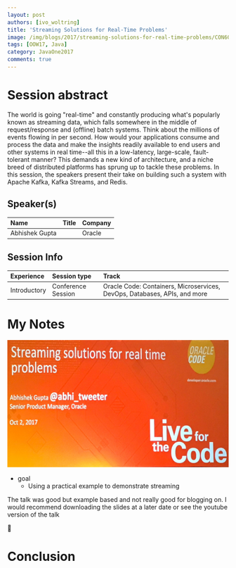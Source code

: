 ```yaml
---
layout: post
authors: [ivo_woltring]
title: 'Streaming Solutions for Real-Time Problems'
image: /img/blogs/2017/streaming-solutions-for-real-time-problems/CON6059__streaming-solutions-for-real-time-problems.jpg
tags: [OOW17, Java]
category: JavaOne2017
comments: true
---
```



# Session abstract

The world is going "real-time" and constantly producing what's popularly known as streaming data, which falls somewhere in the middle of request/response and (offline) batch systems. Think about the millions of events flowing in per second. How would your applications consume and process the data and make the insights readily available to end users and other systems in real time--all this in a low-latency, large-scale, fault-tolerant manner? This demands a new kind of architecture, and a niche breed of distributed platforms has sprung up to tackle these problems. In this session, the speakers present their take on building such a system with Apache Kafka, Kafka Streams, and Redis.
<!--more-->
## Speaker(s)

|Name|Title|Company|
|:---|:---|:---|
|Abhishek Gupta| |Oracle|


## Session Info

| Experience | Session type | Track  |
|:-----------|:-------------|:-------|
| Introductory | Conference Session | Oracle Code: Containers, Microservices, DevOps, Databases, APIs, and more |

# My Notes

![streaming-solutions-for-real-time-problems](/img/blogs/2017/streaming-solutions-for-real-time-problems/CON6059__streaming-solutions-for-real-time-problems.jpg)

* goal
	* Using a practical example to demonstrate streaming

The talk was good but example based and not really good for blogging on. 
I would recommend downloading the slides at a later date or see the youtube version of the talk

🤜



# Conclusion
        
